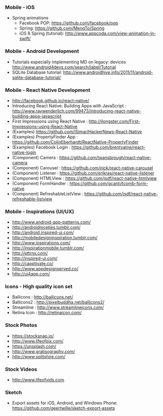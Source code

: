 ### Mobile - iOS
- Spring animations
  - Facebook POP: https://github.com/facebook/pop
  - Spring: https://github.com/MengTo/Spring
  - iOS 8 Spring (tutorial): http://www.appcoda.com/view-animation-in-swift/

### Mobile - Android Development
- Tutorials especially implementing MD on legacy: devices http://www.android4devs.com/search/label/Tutorial
- SQLite Database tutorial: http://www.androidhive.info/2011/11/android-sqlite-database-tutorial/

### Mobile - React Native Development
- http://facebook.github.io/react-native/
- Introducing React Native: Building Apps with JavaScript : http://www.raywenderlich.com/99473/introducing-react-native-building-apps-javascript
- First Impressions using React Native : http://jlongster.com/First-Impressions-using-React-Native
- (Examples) https://github.com/iSimar/HackerNews-React-Native
- (Examples) PropertyFinder App : https://github.com/ColinEberhardt/ReactNative-PropertyFinder
- (Examples) Facebook Login : https://github.com/brentvatne/react-native-login
- (Component) Camera : https://github.com/lwansbrough/react-native-camera
- (Component) Carousel : https://github.com/nick/react-native-carousel
- (Component) Listener : https://github.com/erikras/react-native-listener
- (Component) HTMLView : https://github.com/jsdf/react-native-htmlview
- (Component) FormHandler : https://github.com/gcanti/tcomb-form-native
- (Component) RefreshableListView : https://github.com/jsdf/react-native-refreshable-listview

### Mobile - Inspirations (UI/UX)
- http://www.android-app-patterns.com/
- http://androidniceties.tumblr.com/
- http://android.inspired-ui.com/
- http://mobiledesigninspiration.tumblr.com/
- http://www.iospirations.com/
- http://inspirationmobile.tumblr.com/
- http://pttrns.com/
- http://inspired-ui.com/
- http://capptivate.co/
- http://www.appdesignserved.co/
- http://ui4app.com/

### Icons - High quality icon set
- Ballicons : http://ballicons.net/
- Ballicons2 : http://pixelbuddha.net/ballicons2/
- Streamline : http://www.streamlineicons.com/
- Retina Icon : http://retinaicon.com/

### Stock Photos
- https://stocksnap.io/
- http://www.lifeofpix.com/
- https://unsplash.com/
- http://www.gratisography.com/
- http://www.splitshire.com/

### Stock Videos
- http://www.lifeofvids.com

### Sketch
- Export assets for iOS, Android, and Windows Phone: https://github.com/geertwille/sketch-export-assets
